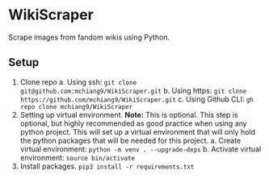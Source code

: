 # WikiScraper
Scrape images from fandom wikis using Python.

## Setup
1. Clone repo
    a. Using ssh: `git clone git@github.com:mchiang9/WikiScraper.git`
    b. Using https: `git clone https://github.com/mchiang9/WikiScraper.git`
    c. Using Github CLI: `gh repo clone mchiang9/WikiScraper`
2. Setting up virtual environment.
   **Note:** This is optional.
    This step is optional, but highly recommended as good practice when using any python project. This will set up a virtual environment that will only hold the python packages that will be needed for this project.
    a. Create virtual environment: `python -m venv . --upgrade-deps`
    b. Activate virtual environment: `source bin/activate`
3. Install packages. `pip3 install -r requirements.txt`
